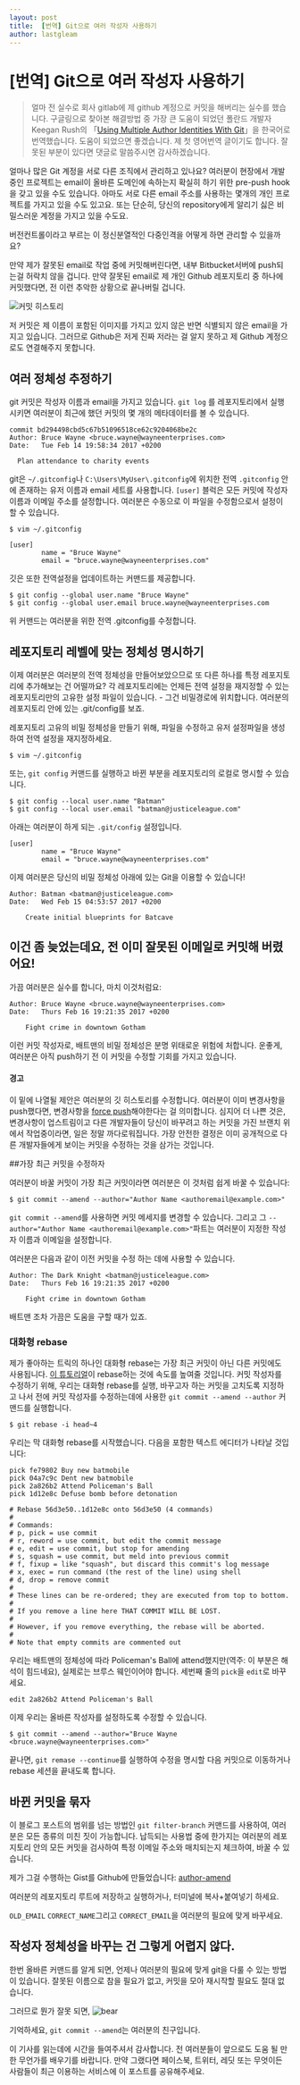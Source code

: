 ```yaml
---
layout: post
title:  [번역] Git으로 여러 작성자 사용하기
author: lastgleam
---
```


# [번역] Git으로 여러 작성자 사용하기

> 얼마 전 실수로 회사 gitlab에 제 github 계정으로 커밋을 해버리는 실수를 했습니다. 구글링으로 찾아본 해결방법 중 가장 큰 도움이 되었던 폴란드 개발자 Keegan Rush의 「[Using Multiple Author Identities With Git](http://www.thecodedself.com/Using-Multiple-Author-Identities-With-Git/)」을 한국어로 번역했습니다. 도움이 되었으면 좋겠습니다. 제 첫 영어번역 글이기도 합니다. 잘못된 부분이 있다면 댓글로 말씀주시면 감사하겠습니다.

얼마나 많은 Git 계정을 서로 다른 조직에서 관리하고 있나요?
여러분이 현장에서 개발 중인 프로젝트는 email이 올바른 도메인에 속하는지 확실히 하기 위한 pre-push hook을 갖고 있을 수도 있습니다. 아마도 서로 다른 email 주소를 사용하는 몇개의 개인 프로젝트를 가지고 있을 수도 있고요. 또는 단순히, 당신의 repository에게 알리기 싫은 비밀스러운 계정을 가지고 있을 수도요.

버전컨트롤이라고 부르는 이 정신분열적인 다중인격을 어떻게 하면 관리할 수 있을까요?

만약 제가 잘못된 email로 작업 중에 커밋해버린다면, 내부 Bitbucket서버에 push되는걸 허락치 않을 겁니다. 만약 잘못된 email로 제 개인 Github 레포지토리 중 하나에 커밋했다면, 전 이런 추악한 상황으로 끝나버릴 겁니다.

![커밋 히스토리](assets/images/Github_Commit_History.png)

저 커밋은 제 이름이 포함된 이미지를 가지고 있지 않은 반면 식별되지 않은 email을 가지고 있습니다. 그러므로 Github은 저게 진짜 저라는 걸 알지 못하고 제 Github 계정으로도 연결해주지 못합니다.

## 여러 정체성 추정하기

git 커밋은 작성자 이름과 email을 가지고 있습니다. `git log` 를 레포지토리에서 실행시키면 여러분이  최근에 했던 커밋의 몇 개의 메타데이터를 볼 수 있습니다. 

```
commit bd294498cbd5c67b51096518ce62c9204068be2c
Author: Bruce Wayne <bruce.wayne@wayneenterprises.com>
Date:   Tue Feb 14 19:58:34 2017 +0200

  Plan attendance to charity events
```

git은 `~/.gitconfig`나 `C:\Users\MyUser\.gitconfig`에 위치한 전역 `.gitconfig` 안에 존재하는 유저 이름과 email 세트를 사용합니다. `[user]` 블럭은 모든 커밋에 작성자 이름과 이메일 주소를 설정합니다.
여러분은 수동으로 이 파일을 수정함으로서 설정이 할 수 있습니다.

```
$ vim ~/.gitconfig
```

```
[user]
        name = "Bruce Wayne"
        email = "bruce.wayne@wayneenterprises.com"
```

깃은 또한 전역설정을 업데이트하는 커맨드를 제공합니다.

```
$ git config --global user.name "Bruce Wayne"
$ git config --global user.email bruce.wayne@wayneenterprises.com
```

위 커맨드는 여러분을 위한 전역 .gitconfig를 수정합니다.

## 레포지토리 레벨에 맞는 정체성 명시하기

이제 여러분은 여러분의 전역 정체성을 만들어보았으므로 또 다른 하나를 특정 레포지토리에 추가해보는 건 어떨까요? 각 레포지토리에는 언제든 전역 설정을 재지정할 수 있는 레포지토리만의 고유한 설정 파일이 있습니다. - 그건 비밀경로에 위치합니다. 여러분의 레포지토리 안에 있는 .git/config를 보죠.

레포지토리 고유의 비밀 정체성을 만들기 위해, 파일을 수정하고 유저 설정파일을 생성하여 전역 설정을 재지정하세요.

```
$ vim ~/.gitconfig
```

또는, `git config` 커맨드를 실행하고 바뀐 부분을 레포지토리의 로컬로 명시할 수 있습니다.

```
$ git config --local user.name "Batman"
$ git config --local user.email "batman@justiceleague.com"
```

아래는 여러분이 하게 되는  `.git/config` 설정입니다. 

```
[user]
        name = "Bruce Wayne"
        email = "bruce.wayne@wayneenterprises.com"
```

이제 여러분은 당신의 비밀 정체성 아래에 있는 Git을 이용할 수 있습니다!

```
Author: Batman <batman@justiceleague.com>
Date:   Wed Feb 15 04:53:57 2017 +0200

    Create initial blueprints for Batcave
```


## 이건 좀 늦었는데요, 전 이미 잘못된 이메일로 커밋해 버렸어요!

가끔 여러분은 실수를 합니다, 마치 이것처럼요:
```
Author: Bruce Wayne <bruce.wayne@wayneenterprises.com>
Date:   Thurs Feb 16 19:21:35 2017 +0200

    Fight crime in downtown Gotham
```

이런 커밋 작성자로, 배트맨의 비밀 정체성은 분명 위태로운 위험에 처합니다. 운좋게, 여러분은 아직 push하기 전 이 커밋을 수정할 기회를 가지고 있습니다. 

#### 경고

이 밑에 나열될 제안은 여러분의 깃 히스토리를 수정합니다. 여러분이 이미 변경사항을 push했다면, 변경사항을 [force push](http://movingfast.io/articles/git-force-pushing/)해야한다는 걸 의미합니다. 심지어 더 나쁜 것은, 변경사항이 업스트림이고 다른 개발자들이 당신이 바꾸려고 하는 커밋을 가진 브랜치 위에서 작업중이라면, 일은 정말 까다로워집니다. 가장 안전한 결정은 이미 공개적으로 다른 개발자들에게 보이는 커밋을 수정하는 것을 삼가는 것입니다.

##가장 최근 커밋을 수정하자

여러분이 바꿀 커밋이 가장 최근 커밋이라면 여러분은 이 것처럼 쉽게 바꿀 수 있습니다:

``
$ git commit --amend --author="Author Name <authoremail@example.com>"
``

`git commit --amend`를 사용하면 커밋 메세지를 변경할 수 있습니다. 그리고 그 `--author="Author Name <authoremail@example.com>"`파트는 여러분이 지정한 작성자 이름과 이메일을 설정합니다.

여러분은 다음과 같이 이전 커밋을 수정 하는 데에 사용할 수 있습니다.

```
Author: The Dark Knight <batman@justiceleague.com>
Date:   Thurs Feb 16 19:21:35 2017 +0200

    Fight crime in downtown Gotham
```

배트맨 조차 가끔은 도움을 구할 때가 있죠.

### 대화형 rebase

제가 좋아하는 트릭의 하나인 대화형 rebase는 가장 최근 커밋이 아닌 다른 커밋에도 사용됩니다. [이 튜토리얼](http://gitready.com/advanced/2009/02/10/squashing-commits-with-rebase.html)이 rebase하는 것에 속도를 높여줄 것입니다.
커밋 작성자를 수정하기 위해, 우리는 대화형 rebase를 실행, 바꾸고자 하는 커밋을 고치도록 지정하고 나서 전에 커밋 작성자를 수정하는데에 사용한 `git commit --amend --author` 커맨드를 실행합니다.

```
$ git rebase -i head~4
```

우리는 막 대화형 rebase를 시작했습니다. 다음을 포함한 텍스트 에디터가 나타날 것입니다:

```
pick fe79802 Buy new batmobile
pick 04a7c9c Dent new batmobile
pick 2a826b2 Attend Policeman's Ball
pick 1d12e8c Defuse bomb before detonation

# Rebase 56d3e50..1d12e8c onto 56d3e50 (4 commands)
#
# Commands:
# p, pick = use commit
# r, reword = use commit, but edit the commit message
# e, edit = use commit, but stop for amending
# s, squash = use commit, but meld into previous commit
# f, fixup = like "squash", but discard this commit's log message
# x, exec = run command (the rest of the line) using shell
# d, drop = remove commit
#
# These lines can be re-ordered; they are executed from top to bottom.
#
# If you remove a line here THAT COMMIT WILL BE LOST.
#
# However, if you remove everything, the rebase will be aborted.
#
# Note that empty commits are commented out
```

우리는 배트맨의 정체성에 따라 Policeman's Ball에 attend했지만(역주: 이 부분은 해석이 힘드네요), 실제로는 브루스 웨인이어야 합니다. 세번째 줄의 `pick`을 `edit`로 바꾸세요.

```
edit 2a826b2 Attend Policeman's Ball
```

이제 우리는 올바른 작성자를 설정하도록 수정할 수 있습니다.

```
$ git commit --amend --author="Bruce Wayne <bruce.wayne@wayneenterprises.com>"
```

끝나면, `git remase --continue`를 실행하여 수정을 명시할 다음 커밋으로 이동하거나 rebase 세션을 끝내도록 합니다.

## 바뀐 커밋을 묶자

이 블로그 포스트의 범위를 넘는 방법인 `git filter-branch` 커맨드를 사용하여, 여러분은 모든 종류의 미친 짓이 가능합니다. 납득되는 사용법 중에 한가지는 여러분의 레포지토리 안의 모든 커밋을 검사하여 특정 이메일 주소와 매치되는지 체크하여, 바꿀 수 있습니다.

제가 그걸 수행하는 Gist를 Github에 만들었습니다: [author-amend](https://gist.github.com/TheCodedSelf/25e6771efa181bad734295d7fe095550)

여러분의 레포지토리 루트에 저장하고 실행하거나, 터미널에 복사+붙여넣기 하세요.

`OLD_EMAIL` `CORRECT_NAME`그리고 `CORRECT_EMAIL`을 여러분의 필요에 맞게 바꾸세요.

## 작성자 정체성을 바꾸는 건 그렇게 어렵지 않다.

한번 올바른 커맨드를 알게 되면, 언제나 여러분의 필요에 맞게 git을 다룰 수 있는 방법이 있습니다.
잘못된 이름으로 참을 필요가 없고, 커밋을 모아 재시작할 필요도 절대 없습니다.

그러므로 뭔가 잘못 되면, 
![bear](assets/image/giphy.gif)

기억하세요, `git commit --amend`는 여러분의 친구입니다.

이 기사를 읽는데에 시간을 들여주셔서 감사합니다. 전 여러분들이 앞으로도 도움 될 만한 무언가를 배우기를 바랍니다. 만약 그랬다면 페이스북, 트위터, 레딧 또는 무엇이든 사람들이 최근 이용하는 서비스에 이 포스트를 공유해주세요.
